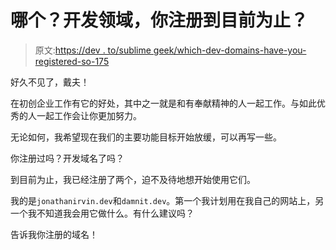 # 哪个？开发领域，你注册到目前为止？

> 原文:[https://dev . to/sublime geek/which-dev-domains-have-you-registered-so-175](https://dev.to/sublimegeek/which-dev-domains-have-you-registered-so-far-175)

好久不见了，戴夫！

在初创企业工作有它的好处，其中之一就是和有奉献精神的人一起工作。与如此优秀的人一起工作会让你更加努力。

无论如何，我希望现在我们的主要功能目标开始放缓，可以再写一些。

你注册过吗？开发域名了吗？

到目前为止，我已经注册了两个，迫不及待地想开始使用它们。

我的是`jonathanirvin.dev`和`damnit.dev`。第一个我计划用在我自己的网站上，另一个我不知道我会用它做什么。有什么建议吗？

告诉我你注册的域名！